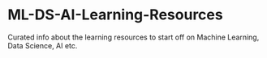 # ML-DS-AI-Learning-Resources
Curated info about the learning resources to start off on Machine Learning, Data Science, AI etc.
